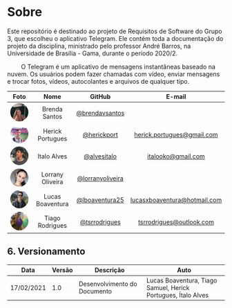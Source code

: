 # Sobre
Este repositório é destinado ao projeto de Requisitos de Software do Grupo 3, que escolheu o aplicativo Telegram. Ele contém toda a documentação do projeto da disciplina, ministrado pelo professor André Barros, na Universidade de Brasília - Gama, durante o período 2020/2.

   O Telegram é um aplicativo de mensagens instantâneas baseado na nuvem. Os usuários podem fazer chamadas com vídeo, enviar mensagens e trocar fotos, vídeos, autocolantes e arquivos de qualquer tipo.

|Foto | Nome | GitHub | E-mail |
|:--:|:--:|:--:|:--:|
| <img width=100 style="border-radius:50%" src="./assets/integrantes/brenda.jpeg"/> | Brenda Santos | [@brendavsantos][brenda-github] | 
| <img width=100 style="border-radius:50%" src="./assets/integrantes/herick.jpeg"/> | Herick Portugues | [@herickport][Herick-github] | herick.portugues@gmail.com
| <img width=100 style="border-radius:50%" src="./assets/integrantes/italo.jpeg"/> | Italo Alves | [@alvesitalo][Italo-github] | italooko@gmail.com
| <img width=100 style="border-radius:50%" src="./assets/integrantes/lorrany.jpeg"/> | Lorrany Oliveira | [@lorranyoliveira][lorrany-github] | 
| <img width=100 style="border-radius:50%" src="./assets/integrantes/lucas.png"/> | Lucas Boaventura | [@lboaventura25][lucas-github] | lucasxboaventura@hotmail.com
| <img width=100 style="border-radius:50%" src="./assets/integrantes/tiago.jpeg"/> | Tiago Rodrigues | [@tsrrodrigues][tiago-github] | tsrrodrigues@outlook.com

[brenda-github]:https://github.com/brendavsantos
[herick-github]:https://github.com/herickport
[italo-github]:https://github.com/italooko@gmail.com
[lucas-github]:https://github.com/lboaventura25
[lorrany-github]:https://github.com/lorranyoliveira
[tiago-github]:https://github.com/tsrrodrigues


## 6. Versionamento
			
|Data|Versão|Descrição|Auto|			
|----|------|---------|----|			
|17/02/2021|1.0|Desenvolvimento do Documento|Lucas Boaventura, Tiago Samuel, Herick Portugues, Ítalo Alves|